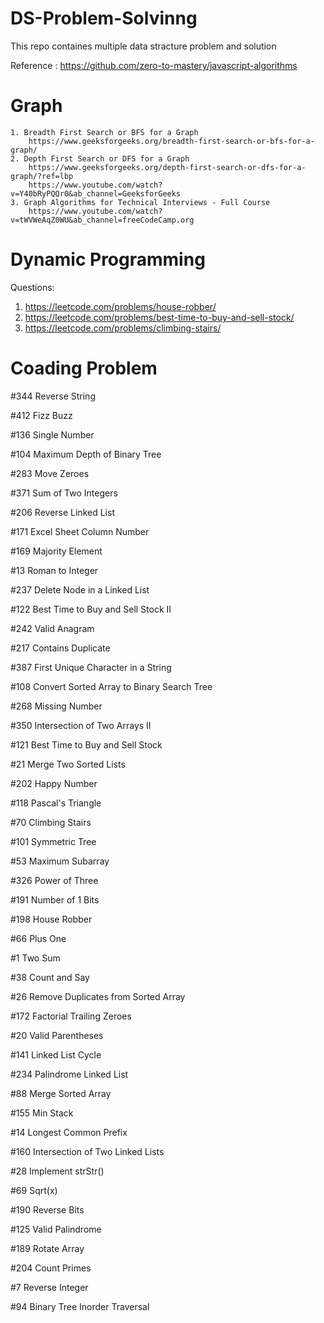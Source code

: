 # DS-Problem-Solvinng

This repo containes multiple data stracture problem and solution

Reference :
https://github.com/zero-to-mastery/javascript-algorithms

# Graph
    1. Breadth First Search or BFS for a Graph
        https://www.geeksforgeeks.org/breadth-first-search-or-bfs-for-a-graph/
    2. Depth First Search or DFS for a Graph
        https://www.geeksforgeeks.org/depth-first-search-or-dfs-for-a-graph/?ref=lbp
        https://www.youtube.com/watch?v=Y40bRyPQQr0&ab_channel=GeeksforGeeks
    3. Graph Algorithms for Technical Interviews - Full Course
        https://www.youtube.com/watch?v=tWVWeAqZ0WU&ab_channel=freeCodeCamp.org


# Dynamic Programming
Questions:
1. https://leetcode.com/problems/house-robber/
2. https://leetcode.com/problems/best-time-to-buy-and-sell-stock/
3. https://leetcode.com/problems/climbing-stairs/

# Coading Problem 

#344 Reverse String   

#412 Fizz Buzz    

#136 Single Number    

#104 Maximum Depth of Binary Tree    

#283 Move Zeroes    

#371 Sum of Two Integers    

#206 Reverse Linked List    

#171 Excel Sheet Column Number    

#169 Majority Element    

#13 Roman to Integer    

#237 Delete Node in a Linked List    

#122 Best Time to Buy and Sell Stock II    

#242 Valid Anagram    

#217 Contains Duplicate    

#387 First Unique Character in a String    

#108 Convert Sorted Array to Binary Search Tree    

#268 Missing Number    

#350 Intersection of Two Arrays II    

#121 Best Time to Buy and Sell Stock    

#21 Merge Two Sorted Lists    

#202 Happy Number    

#118 Pascal's Triangle    

#70 Climbing Stairs    

#101 Symmetric Tree    

#53 Maximum Subarray    

#326 Power of Three    

#191 Number of 1 Bits    

#198 House Robber    

#66 Plus One    

#1 Two Sum    

#38 Count and Say    

#26 Remove Duplicates from Sorted Array    

#172 Factorial Trailing Zeroes    

#20 Valid Parentheses    

#141 Linked List Cycle    

#234 Palindrome Linked List    

#88 Merge Sorted Array    

#155 Min Stack    

#14 Longest Common Prefix    

#160 Intersection of Two Linked Lists    

#28 Implement strStr()    

#69 Sqrt(x)    

#190 Reverse Bits    

#125 Valid Palindrome    

#189 Rotate Array    

#204 Count Primes    

#7 Reverse Integer    

#94 Binary Tree Inorder Traversal   
